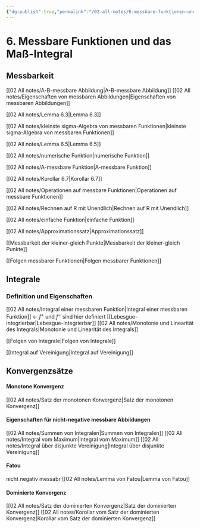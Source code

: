 ```yaml
---
{"dg-publish":true,"permalink":"/02-all-notes/6-messbare-funktionen-und-das-mass-integral/","dgHomeLink":true,"dgPassFrontmatter":false}
---
```


# 6. Messbare Funktionen und das Maß-Integral
## Messbarkeit
[[02 All notes/A-B-messbare Abbildung|A-B-messbare Abbildung]]
[[02 All notes/Eigenschaften von messbaren Abbildungen|Eigenschaften von messbaren Abbildungen]]

[[02 All notes/Lemma 6.3|Lemma 6.3]]

[[02 All notes/kleinste sigma-Algebra von messbaren Funktionen|kleinste sigma-Algebra von messbaren Funktionen]]

[[02 All notes/Lemma 6.5|Lemma 6.5]]

[[02 All notes/numerische Funktion|numerische Funktion]]

[[02 All notes/A-messbare Funktion|A-messbare Funktion]]

[[02 All notes/Korollar 6.7|Korollar 6.7]]

[[02 All notes/Operationen auf messbare Funktionen|Operationen auf messbare Funktionen]]

[[02 All notes/Rechnen auf R mit Unendlich|Rechnen auf R mit Unendlich]]

[[02 All notes/einfache Funktion|einfache Funktion]]

[[02 All notes/Approximationssatz|Approximationssatz]]

[[Messbarkeit der kleiner-gleich Punkte|Messbarkeit der kleiner-gleich Punkte]]

[[Folgen messbarer Funktionen|Folgen messbarer Funktionen]]

## Integrale
### Definition und Eigenschaften
[[02 All notes/Integral einer messbaren Funktion|Integral einer messbaren Funktion]] <- $f^+$ und $f^-$ sind hier definiert
[[Lebesgue-integrierbar|Lebesgue-integrierbar]]
[[02 All notes/Monotonie und Linearität des Integrals|Monotonie und Linearität des Integrals]]

[[Folgen von Integrale|Folgen von Integrale]]

[[Integral auf Vereinigung|Integral auf Vereinigung]]

## Konvergenzsätze

#### Monotone Konvergenz
[[02 All notes/Satz der monotonen Konvergenz|Satz der monotonen Konvergenz]]

#### Eigenschaften für nicht-negative messbare Abbildungen
[[02 All notes/Summen von Integralen|Summen von Integralen]]
[[02 All notes/Integral vom Maximum|Integral vom Maximum]]
[[02 All notes/Integral über disjunkte Vereinigung|Integral über disjunkte Vereinigung]]

#### Fatou
nicht negativ messabr
[[02 All notes/Lemma von Fatou|Lemma von Fatou]]

#### Dominierte Konvergenz
[[02 All notes/Satz der dominierten Konvergenz|Satz der dominierten Konvergenz]]
[[02 All notes/Korollar vom Satz der dominierten Konvergenz|Korollar vom Satz der dominierten Konvergenz]]